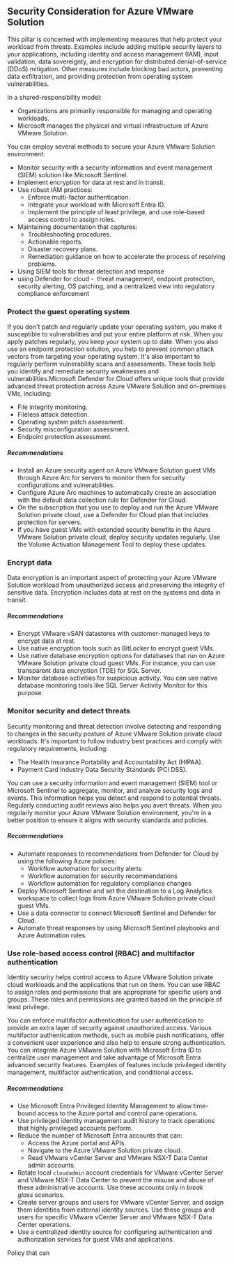 
## Security Consideration for Azure VMware Solution

This pillar is concerned with implementing measures that help protect your workload from threats. Examples include adding multiple security layers to your applications, including identity and access management (IAM), input validation, data sovereignty, and encryption for distributed denial-of-service (DDoS) mitigation. Other measures include blocking bad actors, preventing data exfiltration, and providing protection from operating system vulnerabilities.

In a shared-responsibility model:
- Organizations are primarily responsible for managing and operating workloads.
- Microsoft manages the physical and virtual infrastructure of Azure VMware Solution.

You can employ several methods to secure your Azure VMware Solution environment:

- Monitor security with a security information and event management (SIEM) solution like Microsoft Sentinel.
- Implement encryption for data at rest and in transit.
- Use robust IAM practices:
    - Enforce multi-factor authentication.
    - Integrate your workload with Microsoft Entra ID.
    - Implement the principle of least privilege, and use role-based access control to assign roles.
- Maintaining documentation  that captures:
    - Troubleshooting procedures.
    - Actionable reports.
    - Disaster recovery plans.
    - Remediation guidance on how to accelerate the process of resolving problems.
- Using SIEM tools for threat detection and response
- using Defender for cloud -  threat management, endpoint protection, security alerting, OS patching, and a centralized view into regulatory compliance enforcement
 
### Protect the guest operating system

If you don't patch and regularly update your operating system, you make it susceptible to vulnerabilities and put your entire platform at risk. 
When you apply patches regularly, you keep your system up to date. 
When you also use an endpoint protection solution, you help to prevent common attack vectors from targeting your operating system. 
It's also important to regularly perform vulnerability scans and assessments. 
These tools help you identify and remediate security weaknesses and vulnerabilities.Microsoft Defender for Cloud offers unique tools that provide advanced threat protection across Azure VMware Solution and on-premises VMs, including:

- File integrity monitoring.
- Fileless attack detection.
- Operating system patch assessment.
- Security misconfiguration assessment.
- Endpoint protection assessment.
##### Recommendations

- Install an Azure security agent on Azure VMware Solution guest VMs through Azure Arc for servers to monitor them for security configurations and vulnerabilities.
- Configure Azure Arc machines to automatically create an association with the default data collection rule for Defender for Cloud.
- On the subscription that you use to deploy and run the Azure VMware Solution private cloud, use a Defender for Cloud plan that includes protection for servers.
- If you have guest VMs with extended security benefits in the Azure VMware Solution private cloud, deploy security updates regularly. Use the Volume Activation Management Tool to deploy these updates.

### Encrypt data

Data encryption is an important aspect of protecting your Azure VMware Solution workload from unauthorized access and preserving the integrity of sensitive data. Encryption includes data at rest on the systems and data in transit.
##### Recommendations

- Encrypt VMware vSAN datastores with customer-managed keys to encrypt data at rest.
- Use native encryption tools such as BitLocker to encrypt guest VMs.
- Use native database encryption options for databases that run on Azure VMware Solution private cloud guest VMs. For instance, you can use transparent data encryption (TDE) for SQL Server.
- Monitor database activities for suspicious activity. You can use native database monitoring tools like SQL Server Activity Monitor for this purpose.


### Monitor security and detect threats

Security monitoring and threat detection involve detecting and responding to changes in the security posture of Azure VMware Solution private cloud workloads. It's important to follow industry best practices and comply with regulatory requirements, including:

- The Health Insurance Portability and Accountability Act (HIPAA).
- Payment Card Industry Data Security Standards (PCI DSS).

You can use a security information and event management (SIEM) tool or Microsoft Sentinel to aggregate, monitor, and analyze security logs and events. This information helps you detect and respond to potential threats. Regularly conducting audit reviews also helps you avert threats. When you regularly monitor your Azure VMware Solution environment, you're in a better position to ensure it aligns with security standards and policies.
##### Recommendations

- Automate responses to recommendations from Defender for Cloud by using the following Azure policies:
    - Workflow automation for security alerts
    - Workflow automation for security recommendations
    - Workflow automation for regulatory compliance changes
- Deploy Microsoft Sentinel and set the destination to a Log Analytics workspace to collect logs from Azure VMware Solution private cloud guest VMs.
- Use a data connector to connect Microsoft Sentinel and Defender for Cloud.
- Automate threat responses by using Microsoft Sentinel playbooks and Azure Automation rules.


### Use role-based access control (RBAC) and multifactor authentication

Identity security helps control access to Azure VMware Solution private cloud workloads and the applications that run on them. You can use RBAC to assign roles and permissions that are appropriate for specific users and groups. These roles and permissions are granted based on the principle of least privilege.

You can enforce multifactor authentication for user authentication to provide an extra layer of security against unauthorized access. Various multifactor authentication methods, such as mobile push notifications, offer a convenient user experience and also help to ensure strong authentication. You can integrate Azure VMware Solution with Microsoft Entra ID to centralize user management and take advantage of Microsoft Entra advanced security features. Examples of features include privileged identity management, multifactor authentication, and conditional access.
##### Recommendations

- Use Microsoft Entra Privileged Identity Management to allow time-bound access to the Azure portal and control pane operations.
- Use privileged identity management audit history to track operations that highly privileged accounts perform.
- Reduce the number of Microsoft Entra accounts that can:
    - Access the Azure portal and APIs.
    - Navigate to the Azure VMware Solution private cloud.
    - Read VMware vCenter Server and VMware NSX-T Data Center admin accounts.
- Rotate local `cloudadmin` account credentials for VMware vCenter Server and VMware NSX-T Data Center to prevent the misuse and abuse of these administrative accounts. Use these accounts only in _break glass_ scenarios. 
- Create server groups and users for VMware vCenter Server, and assign them identities from external identity sources. Use these groups and users for specific VMware vCenter Server and VMware NSX-T Data Center operations.
- Use a centralized identity source for configuring authentication and authorization services for guest VMs and applications.


Policy that can 